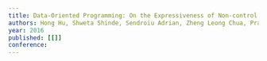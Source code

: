 ```yaml
---
title: Data-Oriented Programming: On the Expressiveness of Non-control Data Attacks
authors: Hong Hu, Shweta Shinde, Sendroiu Adrian, Zheng Leong Chua, Prateek Saxena, Zhenkai Liang
year: 2016
published: [[]]
conference: 
---
```



